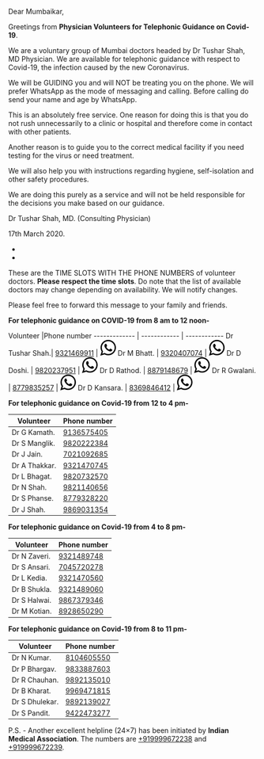 Dear Mumbaikar,

Greetings from **Physician Volunteers for Telephonic Guidance on Covid-19**. 

We are a voluntary group of Mumbai doctors headed by Dr Tushar Shah, MD Physician. We are available for telephonic guidance with respect to Covid-19, the infection caused by the new Coronavirus. 

We will be GUIDING you and will NOT be treating you on the phone. We will prefer WhatsApp as the mode of messaging and calling. Before calling do send your name and age by WhatsApp. 

This is an absolutely free service. One reason for doing this is that you do not rush unnecessarily to a clinic or hospital and therefore come in contact with other patients.

Another reason is to guide you to the correct medical facility if you need testing for the virus or need treatment. 

We will also help you with instructions regarding hygiene, self-isolation and other safety procedures. 

We are doing this purely as a service and will not be held responsible for the decisions you make based on our guidance.

Dr Tushar Shah, MD. (Consulting Physician) 

17th March 2020.

-
-

These are the TIME SLOTS WITH THE PHONE NUMBERS of volunteer doctors. **Please respect the time slots**. Do note that the list of available doctors may change depending on availability. We will notify changes.

Please feel free to forward this message to your family and friends. 

**For telephonic guidance on COVID-19 from 8 am to 12 noon-**

Volunteer      |Phone number
 ------------- | ------------ | ------------
Dr Tushar Shah.| [9321469911](tel:+919321469911) | [![whatsapp](whatsapp_logo_32.png "whatsapp")](https://wa.me/919321469911)
Dr M Bhatt.    | [9320407074](tel:+919320407074) | [![whatsapp](whatsapp_logo_32.png "whatsapp")](https://wa.me/919320407074)
Dr D Doshi.    | [9820237951](tel:+919820237951) | [![whatsapp](whatsapp_logo_32.png "whatsapp")](https://wa.me/919820237951)
Dr D Rathod.   | [8879148679](tel:+918879148679) | [![whatsapp](whatsapp_logo_32.png "whatsapp")](https://wa.me/918879148679)
Dr R Gwalani.  | [8779835257](tel:+918779835257) | [![whatsapp](whatsapp_logo_32.png "whatsapp")](https://wa.me/918779835257)
Dr D Kansara.  | [8369846412](tel:+918369846412) | [![whatsapp](whatsapp_logo_32.png "whatsapp")](https://wa.me/918369846412)


**For telephonic guidance on Covid-19 from 12 to 4 pm-**

Volunteer      |Phone number
 ------------- | ------------
Dr G Kamath.   | [9136575405](tel:+919136575405) | [![whatsapp](whatsapp_logo_32.png "whatsapp")](https://wa.me/919136575405)
Dr S Manglik.  | [9820222384](tel:+919820222384) | [![whatsapp](whatsapp_logo_32.png "whatsapp")](https://wa.me/919820222384)
Dr J Jain.     | [7021092685](tel:+917021092685) | [![whatsapp](whatsapp_logo_32.png "whatsapp")](https://wa.me/917021092685)
Dr A Thakkar.  | [9321470745](tel:+919321470745) | [![whatsapp](whatsapp_logo_32.png "whatsapp")](https://wa.me/919321470745)
Dr L Bhagat.   | [9820732570](tel:+919820732570) | [![whatsapp](whatsapp_logo_32.png "whatsapp")](https://wa.me/919820732570)
Dr N Shah.     | [9821140656](tel:+919821140656) | [![whatsapp](whatsapp_logo_32.png "whatsapp")](https://wa.me/919821140656)
Dr S Phanse.   | [8779328220](tel:+918779328220) | [![whatsapp](whatsapp_logo_32.png "whatsapp")](https://wa.me/918779328220)
Dr J Shah.     | [9869031354](tel:+919869031354) | [![whatsapp](whatsapp_logo_32.png "whatsapp")](https://wa.me/919869031354)


**For telephonic guidance on Covid-19 from 4 to 8 pm-**

Volunteer      |Phone number
 ------------- | ------------
Dr N Zaveri.   | [9321489748](tel:+919321489748)
Dr S Ansari.   | [7045720278](tel:+917045720278)
Dr L Kedia.    | [9321470560](tel:+919321470560)
Dr B Shukla.   | [9321489060](tel:+919321489060)
Dr S Halwai.   | [9867379346](tel:+919867379346)
Dr M Kotian.   | [8928650290](tel:+918928650290)


**For telephonic guidance on Covid-19 from 8 to 11 pm-**

Volunteer      |Phone number
 ------------- | ------------
Dr N Kumar.    | [8104605550](tel:+918104605550)
Dr P Bhargav.  | [9833887603](tel:+919833887603)
Dr R Chauhan.  | [9892135010](tel:+919892135010)
Dr B Kharat.   | [9969471815](tel:+919969471815)
Dr S Dhulekar. | [9892139027](tel:+919892139027)
Dr S Pandit.   | [9422473277](tel:+919422473277)


P.S. - Another excellent helpline (24×7) has been initiated by **Indian Medical Association**. 
The numbers are [+919999672238](tel:+919999672238) and [+919999672239](tel:+919999672239).
